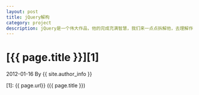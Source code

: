 ```yaml
---
layout: post
title: jQuery解构
category: project
description: jQuery是一个伟大作品，他的完成充满智慧，我们来一点点拆解他，去理解作者的思想精华。
---
```

# [{{ page.title }}][1]
2012-01-16 By {{ site.author_info }}


[BarretLee]:    http://barretlee.github.com  "BarretLee"
[1]:    {{ page.url}}  ({{ page.title }})
